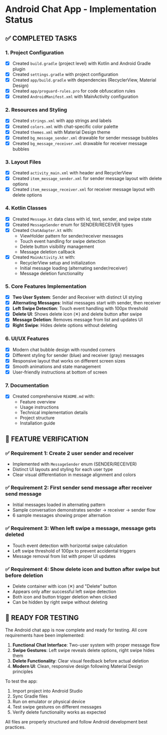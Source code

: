 # Android Chat App - Implementation Status

## ✅ COMPLETED TASKS

### 1. Project Configuration
- [x] Created `build.gradle` (project level) with Kotlin and Android Gradle plugin
- [x] Created `settings.gradle` with project configuration
- [x] Created `app/build.gradle` with dependencies (RecyclerView, Material Design)
- [x] Created `app/proguard-rules.pro` for code obfuscation rules
- [x] Created `AndroidManifest.xml` with MainActivity configuration

### 2. Resources and Styling
- [x] Created `strings.xml` with app strings and labels
- [x] Created `colors.xml` with chat-specific color palette
- [x] Created `themes.xml` with Material Design theme
- [x] Created `bg_message_sender.xml` drawable for sender message bubbles
- [x] Created `bg_message_receiver.xml` drawable for receiver message bubbles

### 3. Layout Files
- [x] Created `activity_main.xml` with header and RecyclerView
- [x] Created `item_message_sender.xml` for sender message layout with delete options
- [x] Created `item_message_receiver.xml` for receiver message layout with delete options

### 4. Kotlin Classes
- [x] Created `Message.kt` data class with id, text, sender, and swipe state
- [x] Created `MessageSender` enum for SENDER/RECEIVER types
- [x] Created `ChatAdapter.kt` with:
  - ViewHolder pattern for sender/receiver messages
  - Touch event handling for swipe detection
  - Delete button visibility management
  - Message deletion callback
- [x] Created `MainActivity.kt` with:
  - RecyclerView setup and initialization
  - Initial message loading (alternating sender/receiver)
  - Message deletion functionality

### 5. Core Features Implementation
- [x] **Two User System**: Sender and Receiver with distinct UI styling
- [x] **Alternating Messages**: Initial messages start with sender, then receiver
- [x] **Left Swipe Detection**: Touch event handling with 100px threshold
- [x] **Delete UI**: Shows delete icon (✕) and delete button after swipe
- [x] **Message Deletion**: Removes message from list and updates UI
- [x] **Right Swipe**: Hides delete options without deleting

### 6. UI/UX Features
- [x] Modern chat bubble design with rounded corners
- [x] Different styling for sender (blue) and receiver (gray) messages
- [x] Responsive layout that works on different screen sizes
- [x] Smooth animations and state management
- [x] User-friendly instructions at bottom of screen

### 7. Documentation
- [x] Created comprehensive `README.md` with:
  - Feature overview
  - Usage instructions
  - Technical implementation details
  - Project structure
  - Installation guide

## 🎯 FEATURE VERIFICATION

### ✅ Requirement 1: Create 2 user sender and receiver
- Implemented with `MessageSender` enum (SENDER/RECEIVER)
- Distinct UI layouts and styling for each user type
- Clear visual differentiation in message alignment and colors

### ✅ Requirement 2: First sender send message after receiver send message
- Initial messages loaded in alternating pattern
- Sample conversation demonstrates sender → receiver → sender flow
- 6 sample messages showing proper alternation

### ✅ Requirement 3: When left swipe a message, message gets deleted
- Touch event detection with horizontal swipe calculation
- Left swipe threshold of 100px to prevent accidental triggers
- Message removal from list with proper UI updates

### ✅ Requirement 4: Show delete icon and button after swipe but before deletion
- Delete container with icon (✕) and "Delete" button
- Appears only after successful left swipe detection
- Both icon and button trigger deletion when clicked
- Can be hidden by right swipe without deleting

## 📱 READY FOR TESTING

The Android chat app is now complete and ready for testing. All core requirements have been implemented:

1. **Functional Chat Interface**: Two-user system with proper message flow
2. **Swipe Gestures**: Left swipe reveals delete options, right swipe hides them
3. **Delete Functionality**: Clear visual feedback before actual deletion
4. **Modern UI**: Clean, responsive design following Material Design principles

To test the app:
1. Import project into Android Studio
2. Sync Gradle files
3. Run on emulator or physical device
4. Test swipe gestures on different messages
5. Verify delete functionality works as expected

All files are properly structured and follow Android development best practices.
